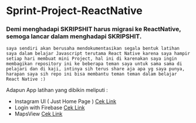 # Sprint-Project-ReactNative

### Demi menghadapi SKRIPSHIT harus migrasi ke ReactNative, semoga lancar dalam menghadapi SKRIPSHIT. 

```saya sendiri akan berusaha mendokumentasikan segala bentuk latihan saya dalam belajar Javascript terutama React Native karena saya hampir setiap hari membuat mini Project, hal ini di karenakan saya ingin membagikan repository ini ke beberapa teman saya untuk sama sama di pelajari dan di kaji, intinya sih terus share aja apa yg saya punya, harapan saya sih repo ini bisa membantu teman teman dalam belajar React Native :)```

Adapun App latihan yang dibikin meliputi :

-   Instagram UI ( Just Home Page ) [Cek Link](https://github.com/dhiyo7/React-Native-UI-Insta)
-   Login with Firebase [Cek Link](https://github.com/dhiyo7/React-Native-Login-Firebase)
-   MapsView [Cek Link](https://github.com/dhiyo7/React-Native-Maps-EZ)
